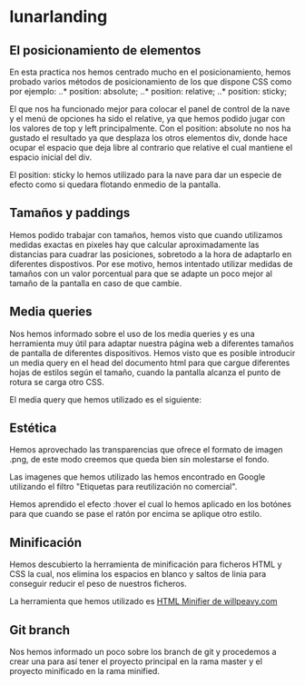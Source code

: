 # lunarlanding
## El posicionamiento de elementos

En esta practica nos hemos centrado mucho en el posicionamiento, hemos probado varios métodos de posicionamiento de los que dispone CSS como por ejemplo:
..* position: absolute;
..* position: relative;
..* position: sticky;

El que nos ha funcionado mejor para colocar el panel de control de la nave y el menú de opciones ha sido el relative, ya que hemos podido jugar con los valores de top y left principalmente.
Con el position: absolute no nos ha gustado el resultado ya que desplaza los otros elementos div, donde hace ocupar el espacio que deja libre al contrario que relative el cual mantiene el espacio inicial del div.

El position: sticky lo hemos utilizado para la nave para dar un especie de efecto como si quedara flotando enmedio de la pantalla.

## Tamaños y paddings
Hemos podido trabajar con tamaños, hemos visto que cuando utilizamos medidas exactas en pixeles hay que calcular aproximadamente las distancias para cuadrar las posiciones, sobretodo a la hora de adaptarlo en diferentes dispostivos.
Por ese motivo, hemos intentado utilizar medidas de tamaños con un valor porcentual para que se adapte un poco mejor al tamaño de la pantalla en caso de que cambie.

## Media queries
Nos hemos informado sobre el uso de los media queries y es una herramienta muy útil para adaptar nuestra página web a diferentes tamaños de pantalla de diferentes dispositivos.
Hemos visto que es posible introducir un media query en el head del documento html para que cargue diferentes hojas de estilos según el tamaño, cuando la pantalla alcanza el punto de rotura se carga otro CSS.

El media query que hemos utilizado es el siguiente: 
> <link rel="stylesheet" media="screen and (min-width:720px)" href="css/pc-estilo.css">
> <link rel="stylesheet" media="screen and (max-width:720px)" href="css/mob-estilo.css">

## Estética
Hemos aprovechado las transparencias que ofrece el formato de imagen .png, de este modo creemos que queda bien sin molestarse el fondo.

Las imagenes que hemos utilizado las hemos encontrado en Google utilizando el filtro "Etiquetas para reutilización no comercial".

Hemos aprendido el efecto :hover el cual lo hemos aplicado en los botónes para que cuando se pase el ratón por encima se aplique otro estilo.

## Minificación
Hemos descubierto la herramienta de minificación para ficheros HTML y CSS la cual, nos elimina los espacios en blanco y saltos de linia para conseguir reducir el peso de nuestros ficheros.

La herramienta que hemos utilizado es [HTML Minifier de willpeavy.com](https://www.willpeavy.com/minifier/)

## Git branch
Nos hemos informado un poco sobre los branch de git y procedemos a crear una para así tener el proyecto principal en la rama master y el proyecto minificado en la rama minified.





